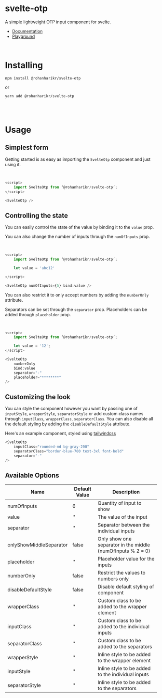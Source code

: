 # svelte-otp

A simple lightweight OTP input component for svelte.

- [Documentation](https://rohanharikr-svelte-otp.netlify.app/usage)
- [Playground](https://rohanharikr-svelte-otp.netlify.app/playground)

<br/>

# Installing

```
npm install @rohanharikr/svelte-otp
```

or

```
yarn add @rohanharikr/svelte-otp
```

<br/>
<br/>

# Usage

## Simplest form

Getting started is as easy as importing the `SvelteOtp` component and just using it.

<br/>

```js
<script>
    import SvelteOtp from ‘@rohanharikr/svelte-otp’;
</script>

<SvelteOtp />
```

## Controlling the state

You can easily control the state of the value by binding it to the `value` prop.

You can also change the number of inputs through the `numOfInputs` prop.

<br/>

```js
<script>
	import SvelteOtp from ‘@rohanharikr/svelte-otp’;

    let value = 'abc12'

</script>

<SvelteOtp numOfInputs={5} bind:value />
```

You can also restrict it to only accept numbers by adding the `numberOnly` attribute.

Separators can be set through the `separator` prop. Placeholders can be added through `placeholder` prop.

<br/>

```js
<script>
    import SvelteOtp from ‘@rohanharikr/svelte-otp’;

    let value = '12';
</script>

<SvelteOtp
    numberOnly
    bind:value
    separator="-"
    placeholder="********"
/>
```

## Customizing the look

You can style the component however you want by passing one of `inputStyle`, `wrapperStyle`, `separatorStyle` or add custom class names through `inputClass`, `wrapperClass`, `separatorClass`. You can also disable all the default styling by adding the `disableDefaultStyle` attribute.

Here's an example component, styled using [tailwindcss](https://tailwindcss.com/ 'Tailwind css framework')

```js
<SvelteOtp
	inputClass="rounded-md bg-gray-200"
	separatorClass="border-blue-700 text-3xl font-bold"
	separator="-"
/>
```

## Available Options

| **Name**                | **Default Value** | **Description**                                             |
| ----------------------- | ----------------- | ----------------------------------------------------------- |
| numOfInputs             | 6                 | Quantity of input to show                                   |
| value                   | ''                | The value of the input                                      |
| separator               | ''                | Separator between the individual inputs                     |
| onlyShowMiddleSeparator | false             | Only show one separator in the middle (numOfInputs % 2 = 0) |
| placeholder             | ''                | Placeholder value for the inputs                            |
| numberOnly              | false             | Restrict the values to numbers only                         |
| disableDefaultStyle     | false             | Disable default styling of component                        |
| wrapperClass            | ''                | Custom class to be added to the wrapper element             |
| inputClass              | ''                | Custom class to be added to the individual inputs           |
| separatorClass          | ''                | Custom class to be added to the separators                  |
| wrapperStyle            | ''                | Inline style to be added to the wrapper element             |
| inputStyle              | ''                | Inline style to be added to the individual inputs           |
| separatorStyle          | ''                | Inline style to be added to the separators                  |
